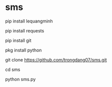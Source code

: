 # sms
pip install lequangminh

pip install requests

pip install git

pkg install python

git clone https://github.com/trongdang07/sms.git

cd sms

python sms.py
